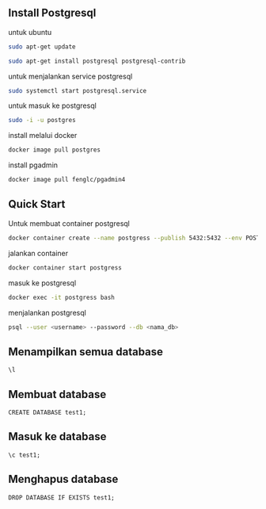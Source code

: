 ## Install Postgresql

untuk ubuntu

```sh
sudo apt-get update
```

```sh
sudo apt-get install postgresql postgresql-contrib
```

untuk menjalankan service postgresql

```sh
sudo systemctl start postgresql.service
```

untuk masuk ke postgresql

```sh
sudo -i -u postgres
```

install melalui docker

```sh
docker image pull postgres
```

install pgadmin

```sh
docker image pull fenglc/pgadmin4
```

## Quick Start

Untuk membuat container postgresql

```sh
docker container create --name postgress --publish 5432:5432 --env POSTGRES_USER=username --env POSTGRES_PASSWORD=password --env POSTGRES_DB=belajar_psql postgres
```

jalankan container

```sh
docker container start postgress
```

masuk ke postgresql

```sh
docker exec -it postgress bash
```

menjalankan postgresql

```sh
psql --user <username> --password --db <nama_db>
```

## Menampilkan semua database

```postgresql
\l
```

## Membuat database

```postgresql
CREATE DATABASE test1;
```

## Masuk ke database

```postgresql
\c test1;
```

## Menghapus database

```postgresql
DROP DATABASE IF EXISTS test1;
```
